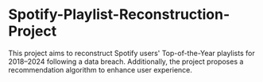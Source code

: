 # Spotify-Playlist-Reconstruction-Project
This project aims to reconstruct Spotify users' Top-of-the-Year playlists for 2018–2024 following a data breach. Additionally, the project proposes a recommendation algorithm to enhance user experience.

